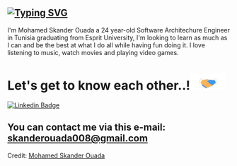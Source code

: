 ## [![Typing SVG](https://readme-typing-svg.herokuapp.com?font=Architects+Daughter&color=A93226&size=18&lines=Hey+There!+I'm+Skander+Ouada!;Software+Architecture+Engineering+Student;Front+And+Back+End+Developer;Always%20Seeking%20New%20Things%20To%20Learn)](https://git.io/typing-svg) 

I'm Mohamed Skander Ouada a 24 year-old Software Architechure Engineer in Tunisia graduating from Esprit University, I'm looking to learn as much as I can and be the best at what I do all while having fun doing it. I love listening to music, watch movies and playing video games.
# <b> Let's get to know each other..!</b><img src="https://github.com/0xAbdulKhalid/0xAbdulKhalid/raw/main/assets/mdImages/handshake.gif" width ="80">
  [![Linkedin Badge](https://img.shields.io/badge/-MohamedSkanderOuada-0e76a8?style=flat&labelColor=0e76a8&logo=linkedin&logoColor=white)](https://www.linkedin.com/in/mohamedskander-ouada-54391b217/)
## You can contact me via this e-mail: skanderouada008@gmail.com
Credit: [Mohamed Skander Ouada](https://github.com/medskan)

<!--
**medskan/medskan** is a ✨ _special_ ✨ repository because its `README.md` (this file) appears on your GitHub profile.

Here are some ideas to get you started:

- 🔭 I’m currently working on ...
- 🌱 I’m currently learning ...
- 👯 I’m looking to collaborate on ...
- 🤔 I’m looking for help with ...
- 💬 Ask me about ...
- 📫 How to reach me: ...
- 😄 Pronouns: ...
- ⚡ Fun fact: ...
-->
